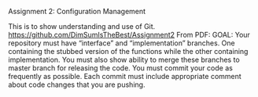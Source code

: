 Assignment 2: Configuration Management

This is to show understanding and use of Git.
https://github.com/DimSumIsTheBest/Assignment2
From PDF:
  GOAL:
  Your repository must have “interface” and “implementation” branches. One containing
  the stubbed version of the functions while the other containing implementation. You
  must also show ability to merge these branches to master branch for releasing the code.
  You must commit your code as frequently as possible. Each commit must include
  appropriate comment about code changes that you are pushing.
